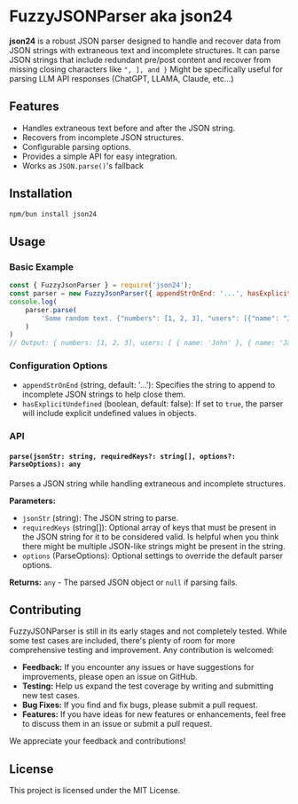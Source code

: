 # FuzzyJSONParser aka json24
**json24** is a robust JSON parser designed to handle and recover data from JSON strings with extraneous text and incomplete structures. It can parse JSON strings that include redundant pre/post content and recover from missing closing characters like `", ], and }` Might be specifically useful for parsing LLM API responses (ChatGPT, LLAMA, Claude, etc...)

## Features
- Handles extraneous text before and after the JSON string.
- Recovers from incomplete JSON structures.
- Configurable parsing options.
- Provides a simple API for easy integration.
- Works as ```JSON.parse()```'s fallback


## Installation
```bash
npm/bun install json24
```

## Usage

### Basic Example
```javascript
const { FuzzyJsonParser } = require('json24');
const parser = new FuzzyJsonParser({ appendStrOnEnd: '...', hasExplicitUndefined: true });
console.log(
    parser.parse(
        'Some random text. {"numbers": [1, 2, 3], "users": [{"name": "John"}, {"name": "Jane'
    )
)
// Output: { numbers: [1, 2, 3], users: [ { name: 'John' }, { name: 'Jane...' } ] }
```

### Configuration Options

- `appendStrOnEnd` (string, default: '...'): Specifies the string to append to incomplete JSON strings to help close them.
- `hasExplicitUndefined` (boolean, default: false): If set to `true`, the parser will include explicit undefined values in objects.

### API
#### `parse(jsonStr: string, requiredKeys?: string[], options?: ParseOptions): any`
Parses a JSON string while handling extraneous and incomplete structures.

**Parameters:**
- `jsonStr` (string): The JSON string to parse.
- `requiredKeys` (string[]): Optional array of keys that must be present in the JSON string for it to be considered valid. Is helpful when you think there might be multiple JSON-like strings might be present in the string.
- `options` (ParseOptions): Optional settings to override the default parser options.

**Returns:** `any` - The parsed JSON object or `null` if parsing fails.

## Contributing



FuzzyJSONParser is still in its early stages and not completely tested. While some test cases are included, there's plenty of room for more comprehensive testing and improvement. Any contribution is welcomed:

- **Feedback:** If you encounter any issues or have suggestions for improvements, please open an issue on GitHub.
- **Testing:** Help us expand the test coverage by writing and submitting new test cases.
- **Bug Fixes:** If you find and fix bugs, please submit a pull request.
- **Features:** If you have ideas for new features or enhancements, feel free to discuss them in an issue or submit a pull request.


We appreciate your feedback and contributions!

## License
This project is licensed under the MIT License.